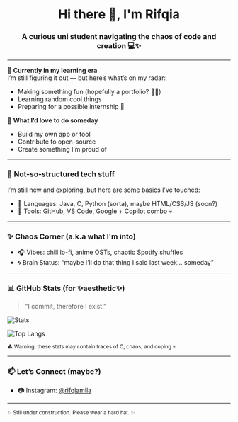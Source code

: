 <h1 align="center">Hi there 👋, I'm Rifqia</h1>
<h3 align="center">A curious uni student navigating the chaos of code and creation 💻✨</h3>

---

🌱 **Currently in my learning era**  
I’m still figuring it out — but here’s what’s on my radar:
- Making something fun (hopefully a portfolio? 🤷‍♀️)
- Learning random cool things
- Preparing for a possible internship 🤞

🔭 **What I’d love to do someday**  
- Build my own app or tool  
- Contribute to open-source  
- Create something I’m proud of

---

### 🧠 Not-so-structured tech stuff

I’m still new and exploring, but here are some basics I’ve touched:

- 💬 Languages: Java, C, Python (sorta), maybe HTML/CSS/JS (soon?)
- 🧩 Tools: GitHub, VS Code, Google + Copilot combo 💀

---

### ✨ Chaos Corner (a.k.a what I'm into)
- 🎧 Vibes: chill lo-fi, anime OSTs, chaotic Spotify shuffles  
- 🌀 Brain Status: “maybe I’ll do that thing I said last week... someday”

---

### 📊 GitHub Stats (for ✨aesthetic✨)

> "I commit, therefore I exist."

![Stats](https://github-readme-stats.vercel.app/api?username=rifqiamila&show_icons=true&theme=tokyonight)

![Top Langs](https://github-readme-stats.vercel.app/api/top-langs/?username=rifqiamila&layout=compact&theme=tokyonight)

<sub>⚠️ Warning: these stats may contain traces of C, chaos, and coping 💀</sub>

---

### 📫 Let’s Connect (maybe?)
- 📷 Instagram: [@rifqiamila](https://instagram.com/rifqiamila)

---

<sub>✨ Still under construction. Please wear a hard hat. ✨</sub>
